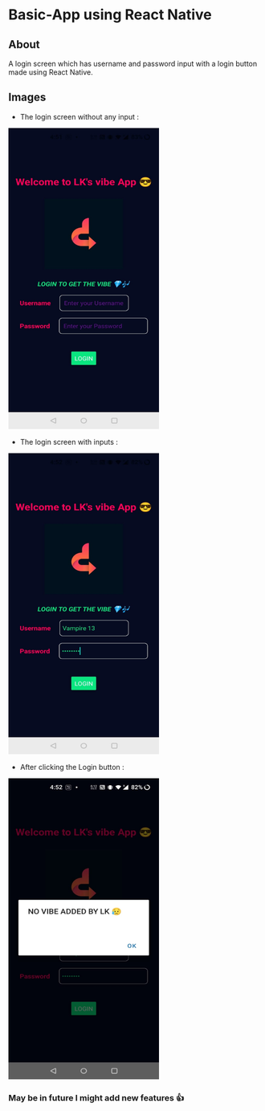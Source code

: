 # Basic-App using React Native

## About

A login screen which has username and password input with a login button made using React Native.

## Images

- The login screen without any input :
<img src="https://github.com/LEELAKARTHIKEYAN/First-basic-app/blob/master/ScreenShots/LoginScreen.jpeg?raw=true" width="300" height="600">

- The login screen with inputs :
<img src="https://github.com/LEELAKARTHIKEYAN/First-basic-app/blob/master/ScreenShots/LoginScreenWithInput.jpeg?raw=true" width="300" height="600">

- After clicking the Login button :
<img src="https://github.com/LEELAKARTHIKEYAN/First-basic-app/blob/master/ScreenShots/LoginButtonAlert.jpeg?raw=true" width="300" height="600">

### May be in future I might add new features 👍


